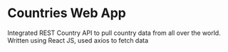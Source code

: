 # Countries Web App


Integrated REST Country API to pull country data from all over the world. Written using React JS, used axios to fetch data